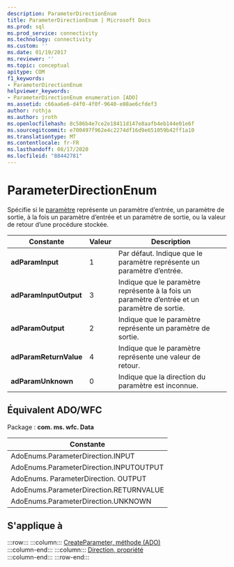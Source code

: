 ```yaml
---
description: ParameterDirectionEnum
title: ParameterDirectionEnum | Microsoft Docs
ms.prod: sql
ms.prod_service: connectivity
ms.technology: connectivity
ms.custom: ''
ms.date: 01/19/2017
ms.reviewer: ''
ms.topic: conceptual
apitype: COM
f1_keywords:
- ParameterDirectionEnum
helpviewer_keywords:
- ParameterDirectionEnum enumeration [ADO]
ms.assetid: c66aa6e6-d4f0-4f0f-9640-e08ae6cfdef3
author: rothja
ms.author: jroth
ms.openlocfilehash: 8c586b4e7ce2e18411d147e8aafb4eb144e01e6f
ms.sourcegitcommit: e700497f962e4c2274df16d9e651059b42ff1a10
ms.translationtype: MT
ms.contentlocale: fr-FR
ms.lasthandoff: 08/17/2020
ms.locfileid: "88442781"
---
```

# <a name="parameterdirectionenum"></a>ParameterDirectionEnum
Spécifie si le [paramètre](../../../ado/reference/ado-api/parameter-object.md) représente un paramètre d’entrée, un paramètre de sortie, à la fois un paramètre d’entrée et un paramètre de sortie, ou la valeur de retour d’une procédure stockée.  
  
|Constante|Valeur|Description|  
|--------------|-----------|-----------------|  
|**adParamInput**|1|Par défaut. Indique que le paramètre représente un paramètre d’entrée.|  
|**adParamInputOutput**|3|Indique que le paramètre représente à la fois un paramètre d’entrée et un paramètre de sortie.|  
|**adParamOutput**|2|Indique que le paramètre représente un paramètre de sortie.|  
|**adParamReturnValue**|4|Indique que le paramètre représente une valeur de retour.|  
|**adParamUnknown**|0|Indique que la direction du paramètre est inconnue.|  
  
## <a name="adowfc-equivalent"></a>Équivalent ADO/WFC  
 Package : **com. ms. wfc. Data**  
  
|Constante|  
|--------------|  
|AdoEnums.ParameterDirection.INPUT|  
|AdoEnums.ParameterDirection.INPUTOUTPUT|  
|AdoEnums. ParameterDirection. OUTPUT|  
|AdoEnums.ParameterDirection.RETURNVALUE|  
|AdoEnums.ParameterDirection.UNKNOWN|  
  
## <a name="applies-to"></a>S'applique à  

:::row:::
    :::column:::
        [CreateParameter, méthode (ADO)](../../../ado/reference/ado-api/createparameter-method-ado.md)  
    :::column-end:::
    :::column:::
        [Direction, propriété](../../../ado/reference/ado-api/direction-property.md)  
    :::column-end:::
:::row-end:::
